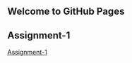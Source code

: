 ## Welcome to GitHub Pages

## Assignment-1
[Assignment-1](https://pjournal.github.io/boun01-tumaykir-boun/Assignment-1.html) 
